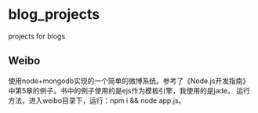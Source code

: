 blog_projects
=============

projects for blogs

## Weibo
    
使用node+mongodb实现的一个简单的微博系统。参考了《Node.js开发指南》中第5章的例子。书中的例子使用的是ejs作为模板引擎，我使用的是jade。
运行方法，进入weibo目录下，运行：npm i && node app.js。
